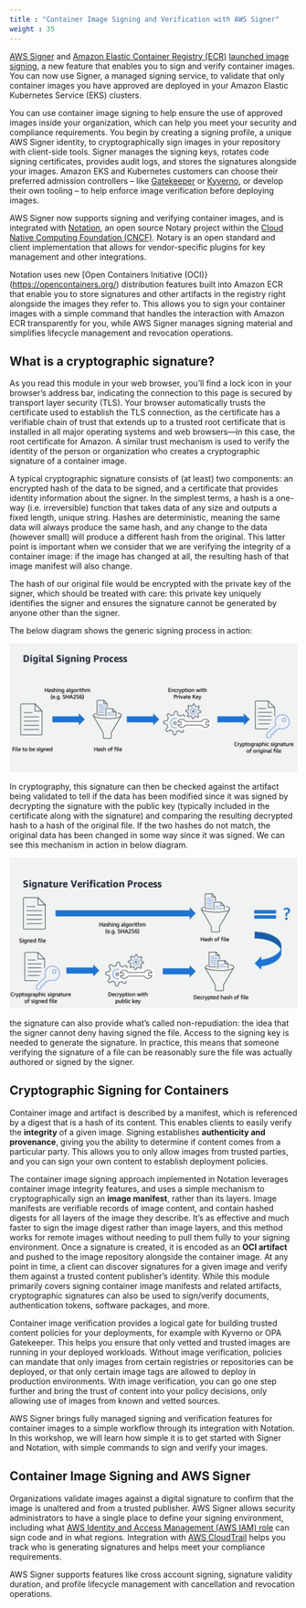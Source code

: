 ```yaml
---
title : "Container Image Signing and Verification with AWS Signer"
weight : 35
---
```



[AWS Signer](https://docs.aws.amazon.com/signer/latest/developerguide/Welcome.html) and [Amazon Elastic Container Registry (ECR)](https://aws.amazon.com/ecr/) [launched image signing](https://aws.amazon.com/about-aws/whats-new/2023/06/aws-container-image-signing/), a new feature that enables you to sign and verify container images. You can now use Signer, a managed signing service, to validate that only container images you have approved are deployed in your Amazon Elastic Kubernetes Service (EKS) clusters. 


You can use container image signing to help ensure the use of approved images inside your organization, which can help you meet your security and compliance requirements.  You begin by creating a signing profile, a unique AWS Signer identity, to cryptographically sign images in your repository with client-side tools. Signer manages the signing keys, rotates code signing certificates, provides audit logs, and stores the signatures alongside your images. Amazon EKS and Kubernetes customers can choose their preferred admission controllers – like [Gatekeeper](https://github.com/open-policy-agent/gatekeeper) or [Kyverno](https://kyverno.io/), or develop their own tooling – to help enforce image verification before deploying images.


AWS Signer now supports signing and verifying container images, and is integrated with [Notation](https://github.com/notaryproject/notation), an open source Notary project within the [Cloud Native Computing Foundation (CNCF)](https://www.cncf.io/). Notary is an open standard and client implementation that allows for vendor-specific plugins for key management and other integrations.

Notation uses new [Open Containers Initiative (OCI)}(https://opencontainers.org/) distribution features built into Amazon ECR that enable you to store signatures and other artifacts in the registry right alongside the images they refer to. This allows you to sign your container images with a simple command that handles the interaction with Amazon ECR transparently for you, while AWS Signer manages signing material and simplifies lifecycle management and revocation operations.

## What is a cryptographic signature?

As you read this module in your web browser, you’ll find a lock icon in your browser’s address bar, indicating the connection to this page is secured by transport layer security (TLS). Your browser automatically trusts the certificate used to establish the TLS connection, as the certificate has a verifiable chain of trust that extends up to a trusted root certificate that is installed in all major operating systems and web browsers—in this case, the root certificate for Amazon. A similar trust mechanism is used to verify the identity of the person or organization who creates a cryptographic signature of a container image.

A typical cryptographic signature consists of (at least) two components: an encrypted hash of the data to be signed, and a certificate that provides identity information about the signer. In the simplest terms, a hash is a one-way (i.e. irreversible) function that takes data of any size and outputs a fixed length, unique string. Hashes are deterministic, meaning the same data will always produce the same hash, and any change to the data (however small) will produce a different hash from the original. This latter point is important when we consider that we are verifying the integrity of a container image: if the image has changed at all, the resulting hash of that image manifest will also change.

The hash of our original file would be encrypted with the private key of the signer, which should be treated with care: this private key uniquely identifies the signer and ensures the signature cannot be generated by anyone other than the signer. 

The below diagram shows the generic signing process in action:

![crypto-1](/static/images/image-security/image-signing/crypto-1.jpg)

In cryptography, this signature can then be checked against the artifact being validated to tell if the data has been modified since it was signed by decrypting the signature with the public key (typically included in the certificate along with the signature) and comparing the resulting decrypted hash to a hash of the original file. If the two hashes do not match, the original data has been changed in some way since it was signed. We can see this mechanism in action in below diagram.

![crypto-2](/static/images/image-security/image-signing/crypto-2.jpg)

the signature can also provide what’s called non-repudiation: the idea that the signer cannot deny having signed the file. Access to the signing key is needed to generate the signature. In practice, this means that someone verifying the signature of a file can be reasonably sure the file was actually authored or signed by the signer.


## Cryptographic Signing for Containers

Container image and artifact is described by a manifest, which is referenced by a digest that is a hash of its content. This enables clients to easily verify the **integrity** of a given image. Signing establishes **authenticity and provenance**, giving you the ability to determine if content comes from a particular party. This allows you to only allow images from trusted parties, and you can sign your own content to establish deployment policies.

The container image signing approach implemented in Notation leverages container image integrity features, and uses a simple mechanism to cryptographically sign an **image manifest**, rather than its layers. Image manifests are verifiable records of image content, and contain hashed digests for all layers of the image they describe. It’s as effective and much faster to sign the image digest rather than image layers, and this method works for remote images without needing to pull them fully to your signing environment. Once a signature is created, it is encoded as an **OCI artifact** and pushed to the image repository alongside the container image. At any point in time, a client can discover signatures for a given image and verify them against a trusted content publisher’s identity. While this module primarily covers signing container image manifests and related artifacts, cryptographic signatures can also be used to sign/verify documents, authentication tokens, software packages, and more.

Container image verification provides a logical gate for building trusted content policies for your deployments, for example with Kyverno or OPA Gatekeeper. This helps you ensure that only vetted and trusted images are running in your deployed workloads. Without image verification, policies can mandate that only images from certain registries or repositories can be deployed, or that only certain image tags are allowed to deploy in production environments. With image verification, you can go one step further and bring the trust of content into your policy decisions, only allowing use of images from known and vetted sources.

AWS Signer brings fully managed signing and verification features for container images to a simple workflow through its integration with Notation. In this workshop, we will learn how simple it is to get started with Signer and Notation, with simple commands to sign and verify your images.


## Container Image Signing and AWS Signer

Organizations validate images against a digital signature to confirm that the image is unaltered and from a trusted publisher. AWS Signer allows security administrators to have a single place to define your signing environment, including what [AWS Identity and Access Management (AWS IAM) role](https://docs.aws.amazon.com/IAM/latest/UserGuide/id_roles.html) can sign code and in what regions. Integration with [AWS CloudTrail](https://docs.aws.amazon.com/awscloudtrail/latest/userguide/) helps you track who is generating signatures and helps meet your compliance requirements.

AWS Signer supports features like cross account signing, signature validity duration, and profile lifecycle management with cancellation and revocation operations.
